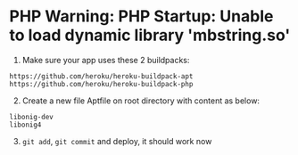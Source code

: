 # PHP Warning:  PHP Startup: Unable to load dynamic library 'mbstring.so'

1. Make sure your app uses these 2 buildpacks:

```
https://github.com/heroku/heroku-buildpack-apt
https://github.com/heroku/heroku-buildpack-php
```

2. Create a new file Aptfile on root directory with content as below:
```
libonig-dev
libonig4
```

3. `git add`, `git commit` and deploy, it should work now
